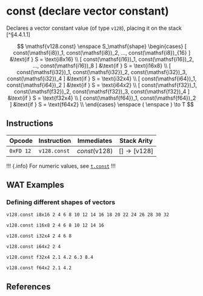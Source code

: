 
# const (declare vector constant)

Declares a vector constant value (of type `v128`), placing it on the stack [^§4.4.1.1]

$$
\mathsf{v128.const} \enspace
S_\mathsf{shape}
\begin{cases}
  [ const(\mathsf{i8})_1, const(\mathsf{i8})_2, ..., const(\mathsf{i8})_{16} ]
    &\text{if } S = \text{i8x16} \\
  [ const(\mathsf{i16})_1, const(\mathsf{i16})_2, ..., const(\mathsf{i16})_8 ]
    &\text{if } S = \text{i16x8} \\
  [ const(\mathsf{i32})_1, const(\mathsf{i32})_2, const(\mathsf{i32})_3, const(\mathsf{i32})_4 ]
    &\text{if } S = \text{i32x4} \\
  [ const(\mathsf{i64})_1, const(\mathsf{i64})_2 ]
    &\text{if } S = \text{i64x2} \\
  [ const(\mathsf{f32})_1, const(\mathsf{f32})_2, const(\mathsf{f32})_3, const(\mathsf{f32})_4 ]
    &\text{if } S = \text{f32x4} \\
  [ const(\mathsf{f64})_1, const(\mathsf{f64})_2 ]
    &\text{if } S = \text{f64x2} \\
\end{cases}
\enspace
( \enspace ) \to T
$$



## Instructions

| Opcode    | Instruction  | Immediates     | Stack Arity |
|-----------|--------------|----------------|-------------|
| `0xFD 12` | `v128.const` | $const(\mathsf{v128})$ | $[ ] \to [ \mathsf{v128} ]$ |

!!! {.info}
For numeric values, see [`t.const`](../numeric/const.md)
!!!



## WAT Examples

### Defining different shapes of vectors

```wasm
v128.const i8x16 2 4 6 8 10 12 14 16 18 20 22 24 26 28 30 32

v128.const i16x8 2 4 6 8 10 12 14 16

v128.const i32x4 2 4 6 8

v128.const i64x2 2 4

v128.const f32x4 2.1 4.2 6.3 8.4

v128.const f64x2 2.1 4.2
```


## References

[^§2.4.2]: _WebAssembly Core Specification, Structure, Vector Instructions_ - <https://webassembly.github.io/spec/core/bikeshed/#vector-instructions%E2%91%A0>
[^§4.4.3.1]: _WebAssembly Core Specification, Execution, Vector Instructions, v128.const c_ - <https://webassembly.github.io/spec/core/bikeshed/#-hrefsyntax-valtypemathsfv128mathsfhrefsyntax-instr-vecmathsfconstc%E2%91%A0>

